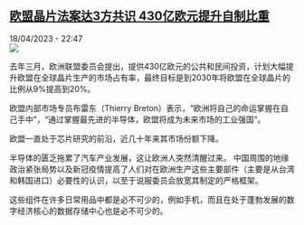 <!--1681852502000-->
[欧盟晶片法案达3方共识    430亿欧元提升自制比重](https://www.rfi.fr/cn/%E6%AC%A7%E6%B4%B2/20230418-%E6%AC%A7%E7%9B%9F%E6%99%B6%E7%89%87%E6%B3%95%E6%A1%88%E8%BE%BE3%E6%96%B9%E5%85%B1%E8%AF%86-430%E4%BA%BF%E6%AC%A7%E5%85%83%E6%8F%90%E5%8D%87%E8%87%AA%E5%88%B6%E6%AF%94%E9%87%8D)
------

<div>18/04/2023 - 22:47</div><img src="https://s.rfi.fr/media/display/416e757e-de2a-11ed-b66a-005056bf30b7/w:1280/p:16x9/000_33397FY.png"><p><strong></strong></p><div><p>去年三月，欧洲联盟委员会提出，提供430亿欧元的公共和民间投资，计划大幅提升欧盟在全球晶片生产的市场占有率，最终目标是到2030年将欧盟在全球晶片的比例从9%提高到20%。</p><p>欧盟内部市场专员布雷东（Thierry Breton）表示，“欧洲将自己的命运掌握在自己手中”，“通过掌握最先进的半导体，欧盟将成为未来市场的工业强国”。</p><p>欧盟一直处于芯片研究的前沿，近几十年来其市场份额下降。</p><p>半导体的匮乏拖累了汽车产业发展，这让欧洲人突然清醒过来。 中国周围的地缘政治紧张局势以及新冠疫情提高了人们对在欧洲生产这些主要部件（主要是从台湾和韩国进口）必要性的认识，以至于说服委员会放宽其制定的严格框架。</p><p>这些组件在许多日常用品中都是必不可少的，例如手机，而且在处于蓬勃发展的数字经济核心的数据存储中心也是必不可少的。</p><div data-selfpromo-newsletter></div><div data-selfpromo-app></div></div>
